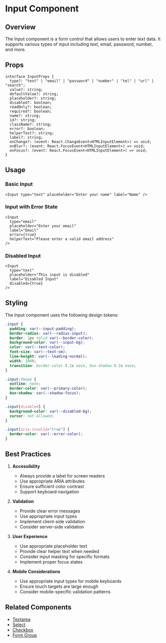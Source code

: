 # Input Component

## Overview

The Input component is a form control that allows users to enter text data. It supports various types of input including text, email, password, number, and more.

## Props

```tsx
interface InputProps {
  type?: "text" | "email" | "password" | "number" | "tel" | "url" | "search";
  value?: string;
  defaultValue?: string;
  placeholder?: string;
  disabled?: boolean;
  readOnly?: boolean;
  required?: boolean;
  name?: string;
  id?: string;
  className?: string;
  error?: boolean;
  helperText?: string;
  label?: string;
  onChange?: (event: React.ChangeEvent<HTMLInputElement>) => void;
  onBlur?: (event: React.FocusEvent<HTMLInputElement>) => void;
  onFocus?: (event: React.FocusEvent<HTMLInputElement>) => void;
}
```

## Usage

### Basic Input

```tsx
<Input type="text" placeholder="Enter your name" label="Name" />
```

### Input with Error State

```tsx
<Input
  type="email"
  placeholder="Enter your email"
  label="Email"
  error={true}
  helperText="Please enter a valid email address"
/>
```

### Disabled Input

```tsx
<Input
  type="text"
  placeholder="This input is disabled"
  label="Disabled Input"
  disabled={true}
/>
```

## Styling

The Input component uses the following design tokens:

```css
.input {
  padding: var(--input-padding);
  border-radius: var(--radius-input);
  border: 1px solid var(--border-color);
  background-color: var(--input-bg);
  color: var(--text-color);
  font-size: var(--text-sm);
  line-height: var(--leading-normal);
  width: 100%;
  transition: border-color 0.2s ease, box-shadow 0.2s ease;
}

.input:focus {
  outline: none;
  border-color: var(--primary-color);
  box-shadow: var(--shadow-focus);
}

.input[disabled] {
  background-color: var(--disabled-bg);
  cursor: not-allowed;
}

.input[aria-invalid="true"] {
  border-color: var(--error-color);
}
```

## Best Practices

1. **Accessibility**

   - Always provide a label for screen readers
   - Use appropriate ARIA attributes
   - Ensure sufficient color contrast
   - Support keyboard navigation

2. **Validation**

   - Provide clear error messages
   - Use appropriate input types
   - Implement client-side validation
   - Consider server-side validation

3. **User Experience**

   - Use appropriate placeholder text
   - Provide clear helper text when needed
   - Consider input masking for specific formats
   - Implement proper focus states

4. **Mobile Considerations**
   - Use appropriate input types for mobile keyboards
   - Ensure touch targets are large enough
   - Consider mobile-specific validation patterns

## Related Components

- [Textarea](./textarea.md)
- [Select](./select.md)
- [Checkbox](./checkbox.md)
- [Form Group](../layout/form-group.md)
